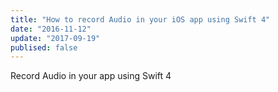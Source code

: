 ```yaml
---
title: "How to record Audio in your iOS app using Swift 4"
date: "2016-11-12"
update: "2017-09-19"
publised: false
---
```


Record Audio in your app using Swift 4